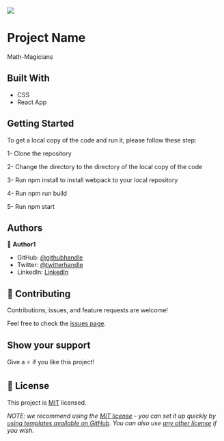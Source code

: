 ![](https://img.shields.io/badge/Microverse-blueviolet)

# Project Name

 Math-Magicians

## Built With

- CSS
- React App

## Getting Started

To get a local copy of the code and run it, please follow these step:

1- Clone the repository

2- Change the directory to the directory of the local copy of the code

3- Run npm install to install webpack to your local repository

4- Run npm run build

5- Run npm start

## Authors

👤 **Author1**

- GitHub: [@githubhandle](https://github.com/X-Elie-X)
- Twitter: [@twitterhandle](https://twitter.com/ElieHarfoucheX)
- LinkedIn: [LinkedIn](https://www.linkedin.com/in/elie-harfouche-3aaa8818a/)

## 🤝 Contributing

Contributions, issues, and feature requests are welcome!

Feel free to check the [issues page](../../issues/).

## Show your support

Give a ⭐️ if you like this project!


## 📝 License

This project is [MIT](./LICENSE) licensed.

_NOTE: we recommend using the [MIT license](https://choosealicense.com/licenses/mit/) - you can set it up quickly by [using templates available on GitHub](https://docs.github.com/en/communities/setting-up-your-project-for-healthy-contributions/adding-a-license-to-a-repository). You can also use [any other license](https://choosealicense.com/licenses/) if you wish._
